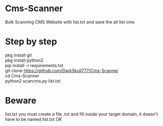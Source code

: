 # Cms-Scanner
Bulk Scanning CMS Website with list.txt and save the all list cms

# Step by step
pkg install git<br>
pkg install python2<br>
pip install -r requirements.txt<br>
git clone https://github.com/DarkSkull777/Cms-Scanner<br>
cd Cms-Scanner<br>
python2 scancms.py list.txt

# Beware
list.txt you must create a file .txt and fill inside your target domain, it doesn't have to be named list.txt OK
